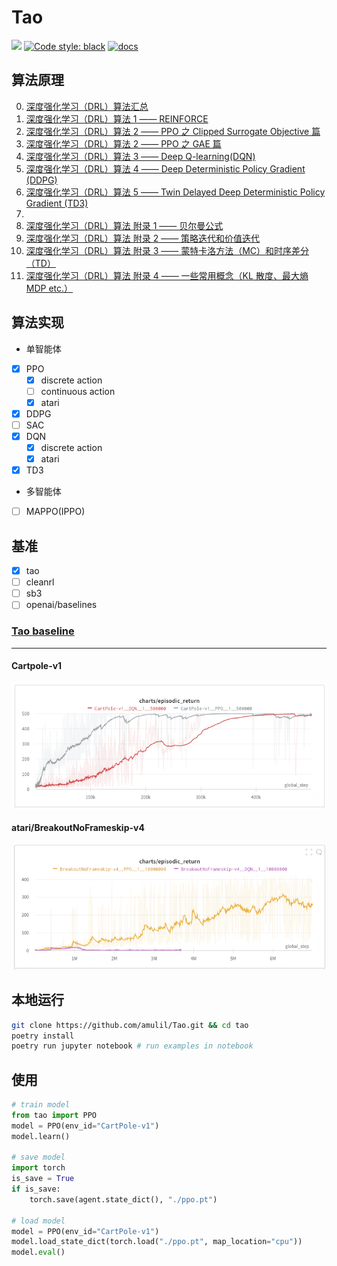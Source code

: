 # Tao

[<img src="https://img.shields.io/badge/license-MIT-blue">](https://github.com/amulil/tao)
[![Code style: black](https://img.shields.io/badge/code%20style-black-000000.svg)](https://github.com/psf/black)
[![docs](https://img.shields.io/github/deployments/vwxyzjn/cleanrl/Production?label=docs&logo=vercel)]()
## 算法原理

0. [深度强化学习（DRL）算法汇总](https://zhuanlan.zhihu.com/p/595383059)
1. [深度强化学习（DRL）算法 1 —— REINFORCE](https://zhuanlan.zhihu.com/p/574479257)
2. [深度强化学习（DRL）算法 2 —— PPO 之 Clipped Surrogate Objective 篇](https://zhuanlan.zhihu.com/p/574810519)
3. [深度强化学习（DRL）算法 2 —— PPO 之 GAE 篇](https://zhuanlan.zhihu.com/p/577598804)
4. [深度强化学习（DRL）算法 3 —— Deep Q-learning(DQN)](https://zhuanlan.zhihu.com/p/595728811)
5. [深度强化学习（DRL）算法 4 —— Deep Deterministic Policy Gradient (DDPG)](https://zhuanlan.zhihu.com/p/595568507)
6. [深度强化学习（DRL）算法 5 —— Twin Delayed Deep Deterministic Policy Gradient (TD3)](https://zhuanlan.zhihu.com/p/596086108)
7. []()
8. [深度强化学习（DRL）算法 附录 1 —— 贝尔曼公式](https://zhuanlan.zhihu.com/p/581273520)
9. [深度强化学习（DRL）算法 附录 2 —— 策略迭代和价值迭代](https://zhuanlan.zhihu.com/p/595732361)
10. [深度强化学习（DRL）算法 附录 3 —— 蒙特卡洛方法（MC）和时序差分（TD）](https://zhuanlan.zhihu.com/p/595786697)
11. [深度强化学习（DRL）算法 附录 4 —— 一些常用概念（KL 散度、最大熵 MDP etc.）](https://zhuanlan.zhihu.com/p/596733815)

## 算法实现
- 单智能体
- [x] PPO
  - [x] discrete action
  - [ ] continuous action
  - [x] atari
- [x] DDPG
- [ ] SAC
- [x] DQN
  - [x] discrete action
  - [x] atari
- [x] TD3
- 多智能体

- [ ] MAPPO(IPPO) 

## 基准

- [x] tao
- [ ] cleanrl
- [ ] sb3
- [ ] openai/baselines

### [Tao baseline](https://wandb.ai/amulil/tao/reports/Tao-baseline--VmlldzozMjU0OTQ3)
-------
#### Cartpole-v1
![](./docs/static/cartpole.png)
#### atari/BreakoutNoFrameskip-v4
![](./docs/static/breakout.png)

## 本地运行
```bash
git clone https://github.com/amulil/Tao.git && cd tao
poetry install
poetry run jupyter notebook # run examples in notebook
```

## 使用

```python
# train model
from tao import PPO
model = PPO(env_id="CartPole-v1")
model.learn()

# save model
import torch
is_save = True
if is_save:
    torch.save(agent.state_dict(), "./ppo.pt")
    
# load model
model = PPO(env_id="CartPole-v1")
model.load_state_dict(torch.load("./ppo.pt", map_location="cpu"))
model.eval()
```